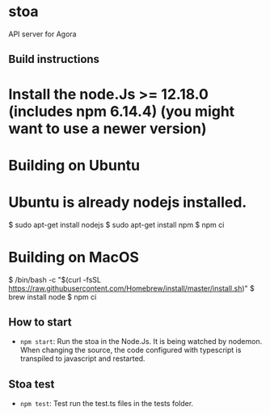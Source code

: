 # stoa
API server for Agora



## Build instructions

# Install the node.Js >= 12.18.0 (includes npm 6.14.4) (you might want to use a newer version)


# Building on Ubuntu
# Ubuntu is already nodejs installed.
$ sudo apt-get install nodejs
$ sudo apt-get install npm
$ npm ci

# Building on MacOS
$ /bin/bash -c "$(curl -fsSL https://raw.githubusercontent.com/Homebrew/install/master/install.sh)"
$ brew install node
$ npm ci

## How to start
- `npm start`: Run the stoa in the Node.Js. It is being watched by nodemon.
               When changing the source, the code configured with typescript
               is transpiled to javascript and restarted.

## Stoa test
- `npm test`: Test run the test.ts files in the tests folder.
